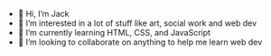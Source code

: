 - 👋 Hi, I’m Jack
- 👀 I’m interested in a lot of stuff like art, social work and web dev
- 🌱 I’m currently learning HTML, CSS, and JavaScript
- 💞️ I’m looking to collaborate on anything to help me learn web dev

<!---
jhill73/jhill73 is a ✨ special ✨ repository because its `README.md` (this file) appears on your GitHub profile.
You can click the Preview link to take a look at your changes.
--->
